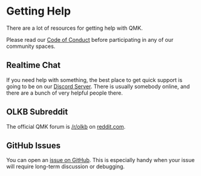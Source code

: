 # Getting Help

There are a lot of resources for getting help with QMK.

Please read our [Code of Conduct](https://qmk.fm/coc/) before participating in any of our community spaces.

## Realtime Chat

If you need help with something, the best place to get quick support is going to be on our [Discord Server](https://discord.gg/gqHaeQYuxS).  There is usually somebody online, and there are a bunch of very helpful people there.

## OLKB Subreddit

The official QMK forum is [/r/olkb](https://reddit.com/r/olkb) on [reddit.com](https://reddit.com).

## GitHub Issues

You can open an [issue on GitHub](https://github.com/SonixQMK/qmk_firmware/issues). This is especially handy when your issue will require long-term discussion or debugging.
